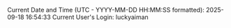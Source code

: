 Current Date and Time (UTC - YYYY-MM-DD HH:MM:SS formatted): 2025-09-18 16:54:33
Current User's Login: luckyaiman
